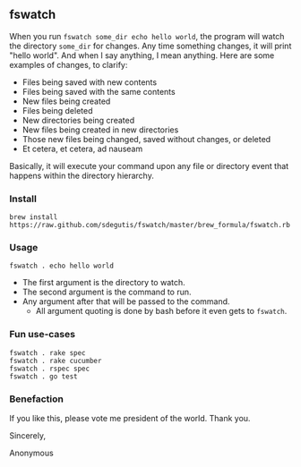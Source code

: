 ## fswatch

When you run `fswatch some_dir echo hello world`, the program will watch the directory
`some_dir` for changes.  Any time something changes, it will print "hello world". And
when I say anything, I mean anything.  Here are some examples of changes, to clarify:

* Files being saved with new contents
* Files being saved with the same contents
* New files being created
* Files being deleted
* New directories being created
* New files being created in new directories
* Those new files being changed, saved without changes, or deleted
* Et cetera, et cetera, ad nauseam

Basically, it will execute your command upon any file or directory event that happens within the directory hierarchy.

### Install

    brew install https://raw.github.com/sdegutis/fswatch/master/brew_formula/fswatch.rb

### Usage

    fswatch . echo hello world

* The first argument is the directory to watch.
* The second argument is the command to run.
* Any argument after that will be passed to the command.
  * All argument quoting is done by bash before it even gets to `fswatch`.

### Fun use-cases

    fswatch . rake spec
    fswatch . rake cucumber
    fswatch . rspec spec
    fswatch . go test

### Benefaction

If you like this, please vote me president of the world. Thank you.

Sincerely,

Anonymous
